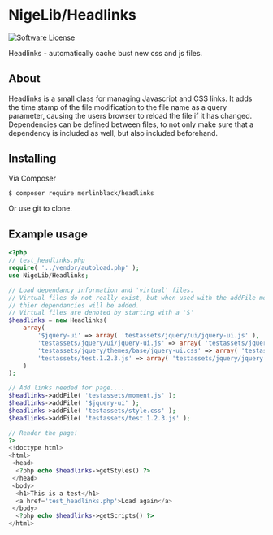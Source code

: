 # NigeLib/Headlinks

[![Software License](https://img.shields.io/badge/license-MIT-brightgreen.svg?style=flat-square)](LICENSE.md)

Headlinks - automatically cache bust new css and js files.

## About

Headlinks is a small class for managing Javascript and CSS links. It adds the
time stamp of the file modification to the file name as a query parameter,
causing the users browser to reload the file if it has changed.
Dependencies can be defined between files, to not only make sure that a
dependency is included as well, but also included beforehand.

## Installing

Via Composer

``` bash
$ composer require merlinblack/headlinks
```

Or use git to clone.

## Example usage

``` php
<?php
// test_headlinks.php
require( '../vendor/autoload.php' );
use NigeLib/Headlinks;

// Load dependancy information and 'virtual' files.
// Virtual files do not really exist, but when used with the addFile method,
// thier dependancies will be added.
// Virtual files are denoted by starting with a '$'
$headlinks = new Headlinks(
    array(
        '$jquery-ui' => array( 'testassets/jquery/ui/jquery-ui.js' ),
        'testassets/jquery/ui/jquery-ui.js' => array( 'testassets/jquery/jquery.js', 'testassets/jquery/themes/base/jquery-ui.css' ),
        'testassets/jquery/themes/base/jquery-ui.css' => array( 'testassets/jquery/ui/jquery-ui.js' ),
        'testassets/test.1.2.3.js' => array( 'testassets/jquery/jquery.js', 'testassets/jquery/ui/jquery-ui.js' ),
    )
);

// Add links needed for page....
$headlinks->addFile( 'testassets/moment.js' );
$headlinks->addFile( '$jquery-ui' );
$headlinks->addFile( 'testassets/style.css' );
$headlinks->addFile( 'testassets/test.1.2.3.js' );

// Render the page!
?>
<!doctype html>
<html>
 <head>
  <?php echo $headlinks->getStyles() ?>
 </head>
 <body>
  <h1>This is a test</h1>
  <a href='test_headlinks.php'>Load again</a>
 </body>
  <?php echo $headlinks->getScripts() ?>
</html>
```
